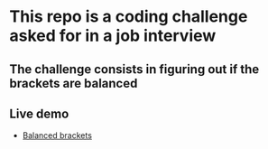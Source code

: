 # This repo is a coding challenge asked for in a job interview

## The challenge consists in figuring out if the brackets are balanced

## Live demo

- [Balanced brackets](https://balanced-brackets.herokuapp.com/)